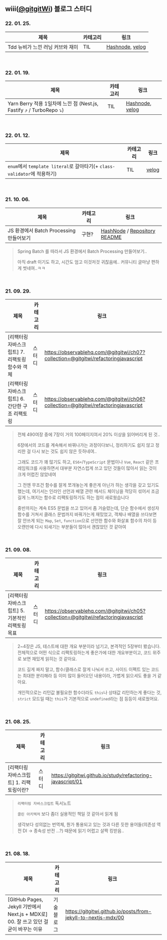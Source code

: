 ## wiii([@gitgitWi](https://github.com/gitgitWi/zum-blog-study)) 블로그 스터디

### 22. 01. 25.

|제목|카테고리|링크|
|---|---|---|
| Tdd 뉴비가 느낀 러닝 커브와 재미 | TIL | [Hashnode](https://wiii.hashnode.dev/fullstack-tdd-by-newbie-01), [velog](https://velog.io/@johnwi/fullstack-tdd-by-newbie-01) |

<br />

### 22. 01. 19.

|제목|카테고리|링크|
|---|---|---|
| Yarn Berry 적용 1일차에 느낀 점 (Nest.js, Fastify ⤴️ / TurboRepo ⤵️) | TIL | [Hashnode](https://wiii.hashnode.dev/wil-01-yarn-berry), [velog](https://velog.io/@johnwi/wil-01-Yarn-Berry) |

<br />

### 22. 01. 12.

|제목|카테고리|링크|
|---|---|---|
| `enum`에서 `template literal`로 갈아타기(+ `class-validator`에 적용하기) | TIL | [velog](https://velog.io/@johnwi/TypeScript-enum%EC%97%90%EC%84%9C-template-literal%EB%A1%9C-%EA%B0%88%EC%95%84%ED%83%80%EA%B8%B0-class-validator%EC%97%90-%EC%A0%81%EC%9A%A9%ED%95%98%EA%B8%B0) |

<br />

### 21. 10. 06.

|제목|카테고리|링크|
|---|---|---|
| JS 환경에서 Batch Processing 만들어보기 | 구현? | [HashNode](https://wiii.hashnode.dev/js-batch-processing-1) / [Repository README](https://github.com/gitgitWi/TypeScriptPlayground/blob/main/playgrounds/labs/batch/README.md) |

> Spring Batch 를 따라서 JS 환경에서 Batch Processing 만들어보기..
> 
> 아직 draft 이기도 하고, 시간도 엄고 이것저것 귀찮음에.. 커뮤니티 글마냥 편하게 썻네여..ㅋㅋ

<br />

### 21. 09. 29.

|제목|카테고리|링크|
|---|---|---|
|\[리팩터링 자바스크립트\] 7. 리팩토링 함수와 객체 | 스터디 |https://observablehq.com/@gitgitwi/ch07?collection=@gitgitwi/refactoringjavascript|
|\[리팩터링 자바스크립트\] 6. 간단한 구조 리팩토링 | 스터디 |https://observablehq.com/@gitgitwi/ch06?collection=@gitgitwi/refactoringjavascript|

> 전체 490여장 중에 7장이 거의 100페이지여서 20% 이상을 읽어버리게 된 것..
>
> 6장에서의 코드를 계속해서 바꿔나가는 과정이다보니, 정리하기도 쉽지 않고 정리한 걸 다시 보는 것도 쉽지 않은 듯하네여..
> 
> 그래도 코드가 꽤 많기도 하고, `ES6+`/`TypeScript` 문법이나 `Vue`, `React` 같은 프레임워크를 사용하면서 대부분 자연스럽게 쓰고 있던 것들이 많아서 읽는 것이 크게 어렵진 않았네여
>
> 그 전엔 무조건 함수를 잘게 쪼개놓는게 좋은게 아닌가 하는 생각을 갖고 있기도 했는데, 여기서는 인라인 선언과 배열 관련 메서드 체이닝을 적당히 섞어서 조금 길게 느껴지는 함수로 리팩토링하기도 하는 점이 새로웠습니다
>
> 중반까지는 계속 ES5 문법을 쓰고 있어서 좀 거슬렸는데, 단순 함수에서 생성자 함수를 거쳐서 클래스 문법까지 바꿔가는게 재밌었고,
> 객체나 배열을 쓰다보면 잘 안쓰게 되는 `Map`, `Set`, `function`으로 선언한 함수와 화살표 함수의 차이 등 오랜만에 다시 되새기는 부분들이 많아서 괜찮았던 것 같아여

<br />

### 21. 09. 08.

|제목|카테고리|링크|
|---|---|---|
|\[리팩터링 자바스크립트\] 5. 기본적인 리팩토링 목표 | 스터디 |https://observablehq.com/@gitgitwi/ch05?collection=@gitgitwi/refactoringjavascript|

> 2~4장은 JS, 테스트에 대한 개요 부분이라 넘기고, 본격적인 5장부터 봤습니다. 전체적으로 어떤 식으로 리팩토링하는게 좋은가에 대한 개요부분이고, 코드 위주로 보면 재밌게 읽히는 것 같아요. 
> 
> 코드 길게 짜지 말고, 함수/클래스로 잘게 나눠서 쓰고, 사이드 이펙트 있는 코드는 최대한 분리해라 등 이미 많이 들어오던 내용이라, 가볍게 읽으셔도 좋을 거 같아요. 
> 
> 개인적으로는 리턴값 불필요한 함수더라도 `this`나 상태값 리턴하는게 좋다는 것, `strict` 모드일 때는 `this`가 기본적으로 `undefined`라는 점 등등이 새로웠어요.

<br />

### 21. 08. 25.

|제목|카테고리|링크|
|---|---|---|
|\[리팩터링 자바스크립트\] 1. 리팩토링이란?| 스터디 |https://gitgitwi.github.io/study/refactoring-javascript/01|

> `리팩터링 자바스크립트` 독서노트
>
> `클린 아키텍처` 보다 좀더 실용적인 책일 것 같아서 읽게 됨
>
> 생각보다 성의없는 번역체, 뭔가 통용되고 있는 것과 다른 듯한 용어들(의존성 역전 DI -> 종속성 반전 ...?) 때문에 읽기 어렵고 살짝 킹받음.. 

<br />

### 21. 08. 18.

|제목|카테고리|링크|
|---|---|---|
|\[GitHub Pages, Jekyll 기반에서 Next.js + MDX로\] 00. 잘 쓰고 있던 걸 굳이 바꾸는 이유|기술블로그 |https://gitgitwi.github.io/posts/from-jekyll-to-nextjs-mdx/00|
